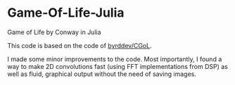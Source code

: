 # Game-Of-Life-Julia
Game of Life by Conway in Julia

This code is based on the code of [byrddev/CGoL](https://github.com/byrddev/CGoL).

I made some minor improvements to the code. 
Most importantly, I found a way to make 2D convolutions fast (using FFT implementations from DSP) as well as fluid, graphical output without the need of saving images.
